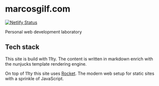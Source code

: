 # marcosgilf.com

[![Netlify Status](https://api.netlify.com/api/v1/badges/b83a1684-328d-4560-9fa6-bc2470bef0ed/deploy-status)](https://app.netlify.com/sites/marcosgilf/deploys)

Personal web development laboratory

## Tech stack

This site is build with 11ty. The content is written in markdown enrich with the nunjucks template rendering engine.

On top of 11ty this site uses [Rocket](https://rocket.modern-web.dev). The modern web setup for static sites with a sprinkle of JavaScript.

